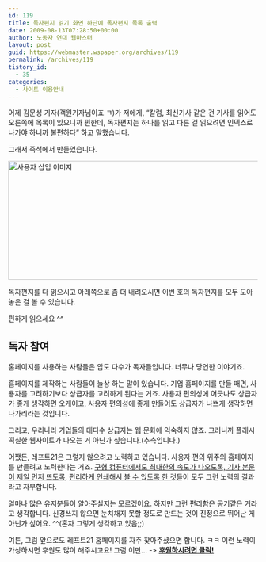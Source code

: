 ```yaml
---
id: 119
title: 독자편지 읽기 화면 하단에 독자편지 목록 출력
date: 2009-08-13T07:28:50+00:00
author: 노동자 연대 웹마스터
layout: post
guid: https://webmaster.wspaper.org/archives/119
permalink: /archives/119
tistory_id:
  - 35
categories:
  - 사이트 이용안내
---
```

어제 김문성 기자(객원기자님이죠 ㅋ)가 저에게, “칼럼, 최신기사 같은 건 기사를 읽어도 오른쪽에 목록이 있으니까 편한데, 독자편지는 하나를 읽고 다른 걸 읽으려면 인덱스로 나가야 하니까 불편하다” 하고 말했습니다.

그래서 즉석에서 만들었습니다.

<img src="https://webmaster.wspaper.org/wp-content/uploads/1/cfile30.uf.152241504D08471C181882.jpg" class="aligncenter" width="560" height="240" alt="사용자 삽입 이미지" />

독자편지를 다 읽으시고 아래쪽으로 좀 더 내려오시면 이번 호의 독자편지를 모두 모아 놓은 걸 볼 수 있습니다.

편하게 읽으세요 ^^

## 독자 참여

홈페이지를 사용하는 사람들은 압도 다수가 독자들입니다. 너무나 당연한 이야기죠.

홈페이지를 제작하는 사람들이 늘상 하는 말이 있습니다. 기업 홈페이지를 만들 때면, 사용자를 고려하기보다 상급자를 고려하게 된다는 거죠. 사용자 편의성에 어긋나도 상급자가 좋게 생각하면 오케이고, 사용자 편의성에 좋게 만들어도 상급자가 나쁘게 생각하면 나가리라는 것입니다.

그리고, 우리나라 기업들의 대다수 상급자는 웹 문화에 익숙하지 않죠. 그러니까 플래시 떡칠한 웹사이트가 나오는 거 아닌가 싶습니다.(추측입니다.)

어쨌든, 레프트21은 그렇지 않으려고 노력하고 있습니다. 사용자 편의 위주의 홈페이지를 만들려고 노력한다는 거죠. <a href="https://webmaster.wspaper.org/webmaster/5" target="_blank" class="broken_link">구형 컴퓨터에서도 최대한의 속도가 나오도록, 기사 본문이 제일 먼저 뜨도록</a>, <a href="https://webmaster.wspaper.org/webmaster/31" target="_blank" class="broken_link">편리하게 인쇄해서 볼 수 있도록 한 것</a>들이 모두 그런 노력의 결과라고 자부합니다.

얼마나 많은 유저분들이 알아주실지는 모르겠어요. 하지만 그런 편리함은 공기같은 거라고 생각합니다. 신경쓰지 않으면 눈치채지 못할 정도로 만드는 것이 진정으로 뛰어난 게 아닌가 싶어요. ^^(혼자 그렇게 생각하고 있음;;)

여튼, 그럼 앞으로도 레프트21 홈페이지를 자주 찾아주셨으면 합니다. ㅋㅋ 이런 노력이 가상하시면 후원도 많이 해주시고요! 그럼 이만&#8230; -> <a href="http://wspaper.org/B_support.php?from=webmasterBlog" target="_blank"><strong>후원하시려면 클릭!</strong></a>